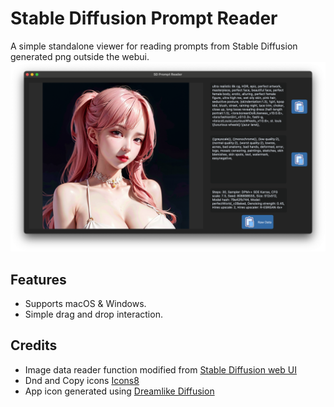 # Stable Diffusion Prompt Reader
A simple standalone viewer for reading prompts from Stable Diffusion generated png outside the webui.
![ScreenShot.png](images%2FScreenShot.png)

## Features
- Supports macOS & Windows.
- Simple drag and drop interaction.

## Credits
- Image data reader function modified from [Stable Diffusion web UI](https://github.com/AUTOMATIC1111/stable-diffusion-webui/)
- Dnd and Copy icons [Icons8](https://icons8.com/)
- App icon generated using [Dreamlike Diffusion](https://civitai.com/models/1274/dreamlike-diffusion-10)